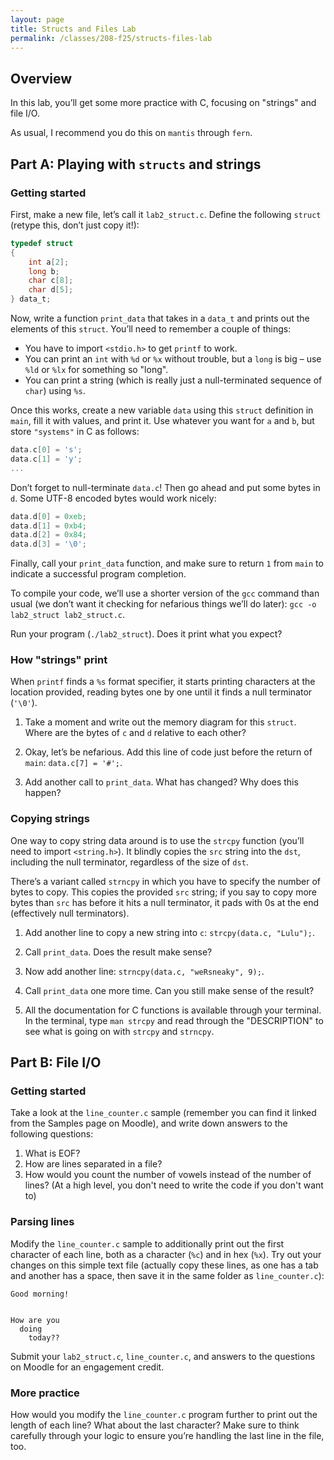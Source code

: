 ```yaml
---
layout: page
title: Structs and Files Lab
permalink: /classes/208-f25/structs-files-lab
---
```


## Overview
In this lab, you’ll get some more practice with C, focusing on "strings" and file I/O.

As usual, I recommend you do this on `mantis` through `fern`.

## Part A: Playing with `structs` and strings
### Getting started
First, make a new file, let’s call it `lab2_struct.c`. Define the following `struct` (retype this, don’t just copy it!):

```c
typedef struct
{
    int a[2];
    long b;
    char c[8];
    char d[5];
} data_t;
```

Now, write a function `print_data` that takes in a `data_t` and prints out the elements of this `struct`. You’ll need to remember a couple of things:

* You have to import `<stdio.h>` to get `printf` to work.
* You can print an `int` with `%d` or `%x` without trouble, but a `long` is big – use `%ld` or `%lx` for something so "long".
* You can print a string (which is really just a null-terminated sequence of `char`) using `%s`.

Once this works, create a new variable `data` using this `struct` definition in `main`, fill it with values, and print it. Use whatever you want for `a` and `b`, but store `"systems"` in C as follows:

```c
data.c[0] = 's';
data.c[1] = 'y';
...
```

Don’t forget to null-terminate `data.c`! Then go ahead and put some bytes in `d`. Some UTF-8 encoded bytes would work nicely:

```c
data.d[0] = 0xeb;
data.d[1] = 0xb4;
data.d[2] = 0x84;
data.d[3] = '\0';
```

Finally, call your `print_data` function, and make sure to return `1` from `main` to indicate a successful program completion.

To compile your code, we’ll use a shorter version of the `gcc` command than usual (we don’t want it checking for nefarious things we’ll do later): `gcc -o lab2_struct lab2_struct.c`.

Run your program (`./lab2_struct`). Does it print what you expect?

### How "strings" print
When `printf` finds a `%s` format specifier, it starts printing characters at the location provided, reading bytes one by one until it finds a null terminator (`'\0'`).

1. Take a moment and write out the memory diagram for this `struct`. Where are the bytes of `c` and `d` relative to each other?

2. Okay, let’s be nefarious. Add this line of code just before the return of `main`: `data.c[7] = '#';`.

3. Add another call to `print_data`. What has changed? Why does this happen?

### Copying strings
One way to copy string data around is to use the `strcpy` function (you’ll need to import `<string.h>`). It blindly copies the `src` string into the `dst`, including the null terminator, regardless of the size of `dst`.

There’s a variant called `strncpy` in which you have to specify the number of bytes to copy. This copies the provided `src` string; if you say to copy more bytes than `src` has before it hits a null terminator, it pads with 0s at the end (effectively null terminators).

1. Add another line to copy a new string into `c`: `strcpy(data.c, "Lulu");`.

2. Call `print_data`. Does the result make sense?

3. Now add another line: `strncpy(data.c, "weRsneaky", 9);`.

4. Call `print_data` one more time. Can you still make sense of the result?

5. All the documentation for C functions is available through your terminal. In the terminal, type `man strcpy` and read through the "DESCRIPTION" to see what is going on with `strcpy` and `strncpy`.

## Part B: File I/O
### Getting started
Take a look at the `line_counter.c` sample (remember you can find it linked from the Samples page on Moodle), and write down answers to the following questions:

1. What is EOF?
2. How are lines separated in a file?
3. How would you count the number of vowels instead of the number of lines? (At a high level, you don't need to write the code if you don't want to)

### Parsing lines
Modify the `line_counter.c` sample to additionally print out the first character of each line, both as a character (`%c`) and in hex (`%x`). Try out your changes on this simple text file (actually copy these lines, as one has a tab and another has a space, then save it in the same folder as `line_counter.c`):

```
Good morning!
 
	
How are you  
  doing
    today??
```

Submit your `lab2_struct.c`, `line_counter.c`, and answers to the questions on Moodle for an engagement credit.

### More practice
How would you modify the `line_counter.c` program further to print out the length of each line? What about the last character? Make sure to think carefully through your logic to ensure you’re handling the last line in the file, too.

